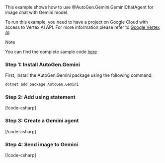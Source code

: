 This example shows how to use @AutoGen.Gemini.GeminiChatAgent for image chat with Gemini model.

To run this example, you need to have a project on Google Cloud with access to Vertex AI API. For more information please refer to [Google Vertex AI](https://cloud.google.com/vertex-ai/docs).


> [!NOTE]
> You can find the complete sample code [here](https://github.com/autogen-ai/autogen/blob/main/dotnet/sample/AutoGen.Gemini.Sample/Image_Chat_With_Vertex_Gemini.cs)

### Step 1: Install AutoGen.Gemini

First, install the AutoGen.Gemini package using the following command:

```bash
dotnet add package AutoGen.Gemini
```

### Step 2: Add using statement
[!code-csharp[](../../../sample/AutoGen.Gemini.Sample/Image_Chat_With_Vertex_Gemini.cs?name=Using)]

### Step 3: Create a Gemini agent

[!code-csharp[](../../../sample/AutoGen.Gemini.Sample/Image_Chat_With_Vertex_Gemini.cs?name=Create_Gemini_Agent)]

### Step 4: Send image to Gemini
[!code-csharp[](../../../sample/AutoGen.Gemini.Sample/Image_Chat_With_Vertex_Gemini.cs?name=Send_Image_Request)]
